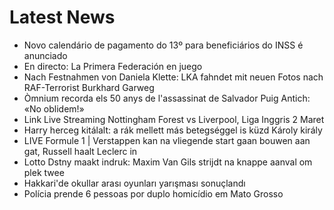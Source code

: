 # Latest News
-  Novo calendário de pagamento do 13º para beneficiários do INSS é anunciado
-  En directo: La Primera Federación en juego
-  Nach Festnahmen von Daniela Klette: LKA fahndet mit neuen Fotos nach RAF-Terrorist Burkhard Garweg
-  Òmnium recorda els 50 anys de l'assassinat de Salvador Puig Antich: «No oblidem!»
-  Link Live Streaming Nottingham Forest vs Liverpool, Liga Inggris 2 Maret
-  Harry herceg kitálalt: a rák mellett más betegséggel is küzd Károly király
-  LIVE Formule 1 | Verstappen kan na vliegende start gaan bouwen aan gat, Russell haalt Leclerc in
-  Lotto Dstny maakt indruk: Maxim Van Gils strijdt na knappe aanval om plek twee
-  Hakkari'de okullar arası oyunları yarışması sonuçlandı
-  Polícia prende 6 pessoas por duplo homicídio em Mato Grosso
